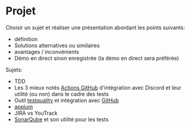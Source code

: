 # Projet

Choisir un sujet et réaliser une présentation abordant les points suivants:

-   définition
-   Solutions alternatives ou similaires
-   avantages / inconvénients
-   Démo en direct sinon enregistrée (la démo en direct sera préférée)

Sujets:

-   TDD
-   Les 3 mieux notés [Actions GitHub](https://github.com/marketplace?category=&query=discord+sort%3Apopularity-desc&type=actions&verification=) d'intégration avec Discord et leur utilité (ou non) dans le cadre des tests
-   Outil [testquality](https://www.testquality.com) et intégration avec [GitHub](https://www.testquality.com/github-test-management)
-   [appium](https://appium.io/)
-   JIRA vs YouTrack
-   [SonarQube](https://www.sonarsource.com/products/sonarqube/) et son utilité pour les tests
